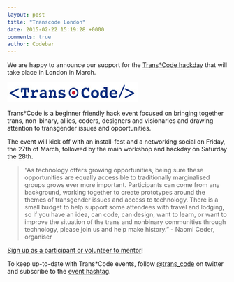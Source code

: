 ```yaml
---
layout: post
title: "Transcode London"
date: 2015-02-22 15:19:28 +0000
comments: true
author: Codebar
---
```


We are happy to announce our support for the [Trans*Code hackday](http://trans-code.org) that will take place in London in March.

[![Trans*Code](/images/trans-code.jpg)](http://trans-code.org)

Trans*Code is a beginner friendly hack event focused on bringing together trans, non-binary, allies, coders, designers and visionaries and drawing attention to transgender issues and opportunities.

The event will kick off with an install-fest and a networking social on Friday, the 27th of March, followed by the main workshop and hackday on Saturday the 28th.

> “As technology offers growing opportunities, being sure these opportunities are equally accessible to traditionally marginalised groups grows ever more important. Participants can come from any background, working together to create prototypes around the themes of transgender issues and access to technology.  There is a small budget to help support some attendees with travel and lodging, so if you have an idea, can code, can design, want to learn, or want to improve the situation of the trans and non­binary communities through technology, please join us and help make history.” - Naomi Ceder, organiser

[Sign up as a participant or volunteer to mentor](https://www.eventbrite.com/e/transcode­tickets­15831761224)!

To keep up-to-date with Trans*Code events, follow [@trans_code](http://twitter.com/trans_code) on twitter and subscribe to the [event hashtag](https://twitter.com/hashtag/trans_code?src=hash).

